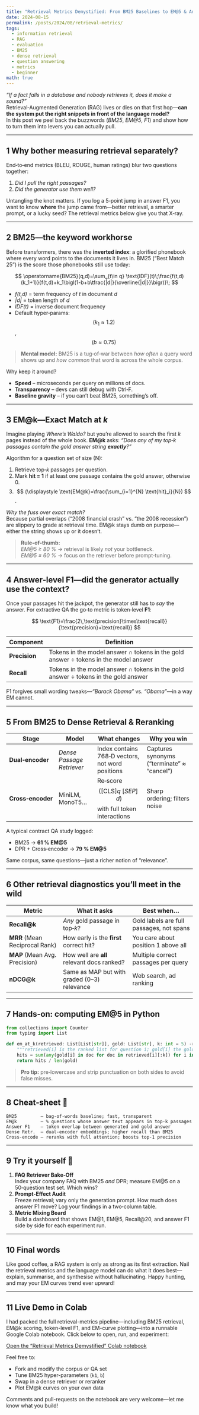 ```yaml
---
title: "Retrieval Metrics Demystified: From BM25 Baselines to EM@5 & Answer F1"
date: 2024-08-15
permalink: /posts/2024/08/retrieval-metrics/
tags:
  - information retrieval
  - RAG
  - evaluation
  - BM25
  - dense retrieval
  - question answering
  - metrics
  - beginner
math: true
---
```


*“If a fact falls in a database and nobody retrieves it, does it make a sound?”*  
Retrieval‑Augmented Generation (RAG) lives or dies on that first hop—**can the system put the right snippets in front of the language model?**  
In this post we peel back the buzzwords (*BM25*, *EM@5*, *F1*) and show how to turn them into levers you can actually pull.

---

## 1 Why bother measuring retrieval separately?

End‑to‑end metrics (BLEU, ROUGE, human ratings) blur two questions together:

1. *Did I pull the right passages?*
2. *Did the generator use them well?*

Untangling the knot matters. If you log a 5‑point jump in answer F1, you want to know **where** the jump came from—better retrieval, a smarter prompt, or a lucky seed? The retrieval metrics below give you that X‑ray.

---

## 2 BM25—the keyword workhorse

Before transformers, there was the **inverted index**: a glorified phonebook where every word points to the documents it lives in. BM25 (“Best Match 25”) is the score those phonebooks still use today:

$$
\operatorname{BM25}(q,d)=\sum_{t\in q} \text{IDF}(t)\;\frac{f(t,d)(k_1+1)}{f(t,d)+k_1\bigl(1-b+b\tfrac{|d|}{\overline{|d|}}\bigr)}\;
$$

- *f(t,d)*         = term frequency of *t* in document *d*  
- *\|d\|*             = token length of *d*  
- *IDF(t)*        = inverse document frequency  
- Default hyper‑params: $$ (k_1\approx1.2) $$ , $$ (b\approx0.75) $$

> **Mental model:** BM25 is a tug‑of‑war between *how often* a query word shows up and *how common* that word is across the whole corpus.

Why keep it around?

* **Speed** – microseconds per query on millions of docs.  
* **Transparency** – devs can still debug with Ctrl‑F.  
* **Baseline gravity** – if you can’t beat BM25, something’s off.

---

## 3 EM@k—Exact Match at *k*

Imagine playing *Where’s Waldo?* but you’re allowed to search the first *k* pages instead of the whole book. **EM@k** asks: *“Does any of my top‑k passages contain the gold answer string **exactly**?”*

Algorithm for a question set of size \(N\):

1. Retrieve top‑*k* passages per question.  
2. Mark **hit = 1** if at least one passage contains the gold answer, otherwise 0.  
3. $$ (\displaystyle \text{EM@k}=\frac{\sum_{i=1}^{N} \text{hit}_i}{N}) $$.

*Why the fuss over exact match?*  
Because partial overlaps (“2008 financial crash” vs. “the 2008 recession”) are slippery to grade at retrieval time. EM@k stays dumb on purpose—either the string shows up or it doesn’t.

> **Rule‑of‑thumb:**  
> *EM@5 ≥ 80 %* → retrieval is likely *not* your bottleneck.  
> *EM@5 ≤ 60 %* → focus on the retriever before prompt‑tuning.

---

## 4 Answer‑level F1—did the generator actually use the context?

Once your passages hit the jackpot, the generator still has to *say* the answer. For extractive QA the go‑to metric is token‑level **F1**:

$$
\text{F1}=\frac{2\,\text{precision}\times\text{recall}}{\text{precision}+\text{recall}}
$$

| Component | Definition |
|-----------|------------|
| **Precision** | Tokens in the model answer ∩ tokens in the gold answer ÷ tokens in the model answer |
| **Recall**    | Tokens in the model answer ∩ tokens in the gold answer ÷ tokens in the gold answer |

F1 forgives small wording tweaks—*“Barack Obama”* vs. *“Obama”*—in a way EM cannot.

---

## 5 From BM25 to Dense Retrieval & Reranking

| Stage | Model | What changes                                                           | Why you win |
|-------|-------|------------------------------------------------------------------------|-------------|
| **Dual‑encoder** | *Dense Passage Retriever* | Index contains 768‑D vectors, not word positions                       | Captures synonyms (“terminate” ≈ “cancel”) |
| **Cross‑encoder** | MiniLM, MonoT5… | Re‑score $$ ([\text{CLS}] q\;[SEP]\;d) $$ with full token interactions | Sharp ordering; filters noise |

A typical contract QA study logged:

* BM25 → **61 % EM@5**  
* DPR + Cross‑encoder → **79 % EM@5**

Same corpus, same questions—just a richer notion of “relevance”.

---

## 6 Other retrieval diagnostics you’ll meet in the wild

| Metric | What it asks | Best when… |
|--------|--------------|-----------|
| **Recall@k** | *Any* gold passage in top‑*k*? | Gold labels are full passages, not spans |
| **MRR** (Mean Reciprocal Rank) | How early is the **first** correct hit? | You care about position 1 above all |
| **MAP** (Mean Avg. Precision) | How well are **all** relevant docs ranked? | Multiple correct passages per query |
| **nDCG@k** | Same as MAP but with graded (0–3) relevance | Web search, ad ranking |

---

## 7 Hands‑on: computing EM@5 in Python

```python
from collections import Counter
from typing import List

def em_at_k(retrieved: List[List[str]], gold: List[str], k: int = 5) -> float:
    """retrieved[i] is the ranked list for question i; gold[i] the gold answer string"""
    hits = sum(any(gold[i] in doc for doc in retrieved[i][:k]) for i in range(len(gold)))
    return hits / len(gold)
```

> **Pro tip:** pre‑lowercase and strip punctuation on both sides to avoid false misses.

---

## 8 Cheat‑sheet 🧾

```
BM25         – bag‑of‑words baseline; fast, transparent
EM@k         – % questions whose answer text appears in top‑k passages
Answer F1    – token overlap between generated and gold answer
Dense Retr.  – dual‑encoder embeddings; higher recall than BM25
Cross‑encode – reranks with full attention; boosts top‑1 precision
```

---

## 9 Try it yourself 🧪

1. **FAQ Retriever Bake‑Off**  
   Index your company FAQ with BM25 *and* DPR; measure EM@5 on a 50‑question test set. Which wins?
2. **Prompt‑Effect Audit**  
   Freeze retrieval; vary only the generation prompt. How much does answer F1 move? Log your findings in a two‑column table.
3. **Metric Mixing Board**  
   Build a dashboard that shows EM@1, EM@5, Recall@20, and answer F1 side by side for each experiment run.

---

## 10 Final words

Like good coffee, a RAG system is only as strong as its first extraction. Nail the retrieval metrics and the language model can do what it does best—explain, summarise, and synthesise without hallucinating. Happy hunting, and may your EM curves trend ever upward!

---

## 11 Live Demo in Colab

I had packed the full retrieval-metrics pipeline—including BM25 retrieval, EM@k scoring, token-level F1, and EM-curve plotting—into a runnable Google Colab notebook. Click below to open, run, and experiment:

[Open the “Retrieval Metrics Demystified” Colab notebook](https://colab.research.google.com/drive/1IzCYnxtvM1fPPrCVW4SMAyo7aYdFWSeX?usp=sharing)

Feel free to:

- Fork and modify the corpus or QA set  
- Tune BM25 hyper-parameters (`k1`, `b`)  
- Swap in a dense retriever or reranker  
- Plot EM@k curves on your own data  

Comments and pull-requests on the notebook are very welcome—let me know what you build!